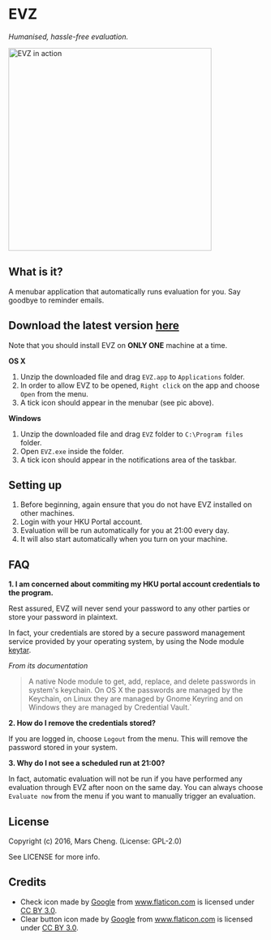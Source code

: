 EVZ
===
_Humanised, hassle-free evaluation._


<img src="http://marscky.github.io/evz/assets/intro.png" alt="EVZ in action" width="400px">

What is it?
-----------
A menubar application that automatically runs evaluation for you. Say goodbye to reminder emails.

Download the latest version  [here](https://github.com/marscky/evz/releases/latest)
---------
Note that you should install EVZ on **ONLY ONE** machine at a time.

**OS X**

1. Unzip the downloaded file and drag `EVZ.app` to `Applications` folder.
2. In order to allow EVZ to be opened, `Right click` on the app and choose `Open` from the menu.
3. A tick icon should appear in the menubar (see pic above).

**Windows**

1. Unzip the downloaded file and drag `EVZ` folder to `C:\Program files`  folder.
2. Open `EVZ.exe` inside the folder.
3. A tick icon should appear in the notifications area of the taskbar.

Setting up
----------

1. Before beginning, again ensure that you do not have EVZ installed on other machines.
2. Login with your HKU Portal account.
3. Evaluation will be run automatically for you at 21:00 every day.
4. It will also start automatically when you turn on your machine.

## FAQ

**1. I am concerned about commiting my HKU portal account credentials to the program.**

Rest assured, EVZ will never send your password to any other parties or store your password in plaintext.

In fact, your credentials are stored by a secure password management service provided by your operating system, by using the Node module [keytar](https://www.npmjs.com/package/keytar).

_From its documentation_

> A native Node module to get, add, replace, and delete passwords in system's
> keychain. On OS X the passwords are managed by the Keychain, on Linux they
> are managed by Gnome Keyring and on Windows they are managed by Credential
> Vault.`

**2. How do I remove the credentials stored?**

If you are logged in, choose `Logout` from the menu. This will remove the password stored in your system.

**3. Why do I not see a scheduled run at 21:00?**

In fact, automatic evaluation will not be run if you have performed any evaluation through EVZ after noon on the same day. You can always choose `Evaluate now` from the menu if you want to manually trigger an evaluation.

License
-------
Copyright (c) 2016, Mars Cheng. (License: GPL-2.0)

See LICENSE for more info.

Credits
-------
- Check icon made by <a href="http://www.google.com" title="Google">Google</a> from <a href="http://www.flaticon.com" title="Flaticon">www.flaticon.com</a> is licensed under <a href="http://creativecommons.org/licenses/by/3.0/" title="Creative Commons BY 3.0">CC BY 3.0</a>.
- Clear button icon made by <a href="http://www.google.com" title="Google">Google</a> from <a href="http://www.flaticon.com" title="Flaticon">www.flaticon.com</a> is licensed under <a href="http://creativecommons.org/licenses/by/3.0/" title="Creative Commons BY 3.0">CC BY 3.0</a>.
